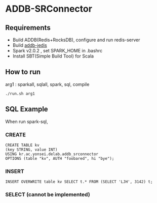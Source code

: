 # ADDB-SRConnector

## Requirements

* Build ADDB(Redis+RocksDB), configure and run redis-server
* Build [addb-jedis](http://vodka.yonsei.ac.kr/gitlab/hwani3142/addb-jedis)
* Spark v2.0.2 , set SPARK_HOME in .bashrc
* Install SBT(Simple Build Tool) for Scala

## How to run
arg1 : sparkall, sqlall, spark, sql, compile

```
./run.sh arg1
```

## SQL Example
When run spark-sql,

### CREATE

```
CREATE TABLE kv
(key STRING, value INT)
USING kr.ac.yonsei.delab.addb_srconnector
OPTIONS (table "kv", AUTH "foobared", hi "bye");
```

### INSERT

```
INSERT OVERWRITE table kv SELECT t.* FROM (SELECT 'LJH', 3142) t;
```

### SELECT (cannot be implemented)


